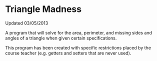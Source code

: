 Triangle Madness
=================

Updated 03/05/2013

A program that will solve for the area, perimeter, and missing sides and angles of a triangle when given certain specifications.

This program has been created with specific restrictions placed by the course teacher (e.g. getters and setters that are never used).
